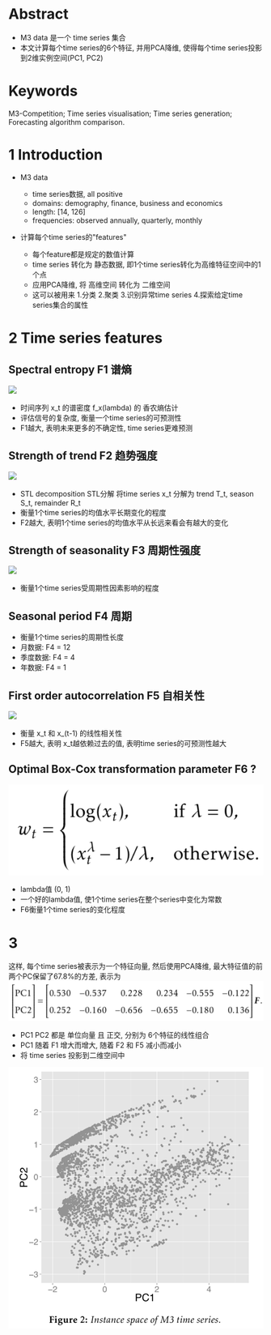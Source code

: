 

# Abstract
- M3 data 是一个 time series 集合
- 本文计算每个time series的6个特征, 并用PCA降维, 使得每个time series投影到2维实例空间(PC1, PC2)

# Keywords
M3-Competition; Time series visualisation; Time series generation; Forecasting algorithm comparison.

# 1 Introduction
- M3 data
  - time series数据, all positive
  - domains: demography, finance, business and economics
  - length: [14, 126]
  - frequencies: observed annually, quarterly, monthly
  
- 计算每个time series的"features"
  - 每个feature都是规定的数值计算
  - time series 转化为 静态数据, 即1个time series转化为高维特征空间中的1个点
  - 应用PCA降维, 将 高维空间 转化为 二维空间
  - 这可以被用来 1.分类 2.聚类 3.识别异常time series 4.探索给定time series集合的属性
  
# 2 Time series features
## Spectral entropy F1 谱熵
<img src="http://chart.googleapis.com/chart?cht=tx&chl=F_{1}=-\int_{-\pi}^{\pi} \hat{f}_{x}(\lambda) \log \hat{f}_{x}(\lambda) d \lambda" style="border:none;">

- 时间序列 x_t 的谱密度 f_x(lambda) 的 香农熵估计
- 评估信号的复杂度, 衡量一个time series的可预测性
- F1越大, 表明未来更多的不确定性, time series更难预测

## Strength of trend F2 趋势强度
<img src="http://chart.googleapis.com/chart?cht=tx&chl=F_{2}=1-\frac{\operatorname{var}\left(R_{t}\right)}{\operatorname{var}\left(x_{t}-S_{t}\right)}" style="border:none;">

- STL decomposition STL分解 将time series x_t 分解为 trend T_t, season S_t, remainder R_t
- 衡量1个time series的均值水平长期变化的程度
- F2越大, 表明1个time series的均值水平从长远来看会有越大的变化

## Strength of seasonality F3 周期性强度
<img src="http://chart.googleapis.com/chart?cht=tx&chl=F_{3}=1-\frac{\operatorname{var}\left(R_{t}\right)}{\operatorname{var}\left(x_{t}-T_{t}\right)}" style="border:none;">

- 衡量1个time series受周期性因素影响的程度

## Seasonal period F4 周期

- 衡量1个time series的周期性长度
- 月数据: F4 = 12
- 季度数据: F4 = 4
- 年数据: F4 = 1

## First order autocorrelation F5 自相关性
<img src="http://chart.googleapis.com/chart?cht=tx&chl=F_{5}=\operatorname{Corr}\left(x_{t}, x_{t-1}\right)" style="border:none;">

- 衡量 x_t 和 x_(t-1) 的线性相关性
- F5越大, 表明 x_t越依赖过去的值, 表明time series的可预测性越大

## Optimal Box-Cox transformation parameter F6 ?
![image](https://github.com/JingChufei/BIZSEER/blob/master/images/Optimal%20Box-Cox%20transformation%20parameter.png)
- lambda值 (0, 1)
- 一个好的lambda值, 使1个time series在整个series中变化为常数
- F6衡量1个time series的变化程度

# 3
这样, 每个time series被表示为一个特征向量, 然后使用PCA降维, 最大特征值的前两个PC保留了67.8%的方差, 表示为
![image](https://github.com/JingChufei/BIZSEER/blob/master/images/PC2.png)

- PC1 PC2 都是 单位向量 且 正交, 分别为 6个特征的线性组合
- PC1 随着 F1 增大而增大, 随着 F2 和 F5 减小而减小
- 将 time series 投影到二维空间中

![image](https://github.com/JingChufei/BIZSEER/blob/master/images/projection.png)
